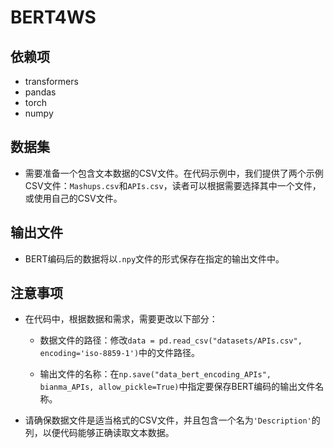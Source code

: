 # BERT4WS

## 依赖项

- transformers
- pandas
- torch
- numpy

## 数据集

+ 需要准备一个包含文本数据的CSV文件。在代码示例中，我们提供了两个示例CSV文件：`Mashups.csv`和`APIs.csv`，读者可以根据需要选择其中一个文件，或使用自己的CSV文件。

## 输出文件

+ BERT编码后的数据将以`.npy`文件的形式保存在指定的输出文件中。

## 注意事项

+ 在代码中，根据数据和需求，需要更改以下部分：

  - 数据文件的路径：修改`data = pd.read_csv("datasets/APIs.csv", encoding='iso-8859-1')`中的文件路径。

  - 输出文件的名称：在`np.save("data_bert_encoding_APIs", bianma_APIs, allow_pickle=True)`中指定要保存BERT编码的输出文件名称。

+ 请确保数据文件是适当格式的CSV文件，并且包含一个名为`'Description'`的列，以便代码能够正确读取文本数据。